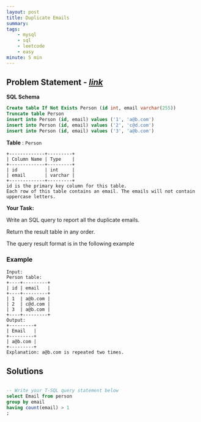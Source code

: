 ```yaml
---
layout: post
title: Duplicate Emails                       
summary:
tags:
    - mysql
    - sql
    - leetcode
    - easy
minute: 5 min
---
```


## Problem Statement - [*link*](https://leetcode.com/problems/duplicate-emails/)  

**SQL Schema** 
```sql
Create table If Not Exists Person (id int, email varchar(255))
Truncate table Person
insert into Person (id, email) values ('1', 'a@b.com')
insert into Person (id, email) values ('2', 'c@d.com')
insert into Person (id, email) values ('3', 'a@b.com')
```

**Table** : `Person`

```
+-------------+---------+
| Column Name | Type    |
+-------------+---------+
| id          | int     |
| email       | varchar |
+-------------+---------+
id is the primary key column for this table.
Each row of this table contains an email. The emails will not contain uppercase letters.
```


**Your Task:** 

Write an SQL query to report all the duplicate emails.

Return the result table in any order.

The query result format is in the following example

 

### Example
   
```
Input: 
Person table:
+----+---------+
| id | email   |
+----+---------+
| 1  | a@b.com |
| 2  | c@d.com |
| 3  | a@b.com |
+----+---------+
Output: 
+---------+
| Email   |
+---------+
| a@b.com |
+---------+
Explanation: a@b.com is repeated two times.
```


## Solutions

```sql

-- Write your T-SQL query statement below
select Email from person
group by email
having count(email) > 1
;


```

